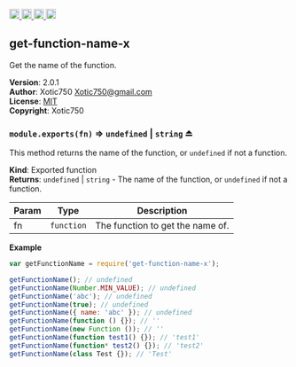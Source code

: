 <a href="https://travis-ci.org/Xotic750/get-function-name-x"
   title="Travis status">
<img
   src="https://travis-ci.org/Xotic750/get-function-name-x.svg?branch=master"
   alt="Travis status" height="18"/>
</a>
<a href="https://david-dm.org/Xotic750/get-function-name-x"
   title="Dependency status">
<img src="https://david-dm.org/Xotic750/get-function-name-x.svg"
   alt="Dependency status" height="18"/>
</a>
<a href="https://david-dm.org/Xotic750/get-function-name-x#info=devDependencies"
   title="devDependency status">
<img src="https://david-dm.org/Xotic750/get-function-name-x/dev-status.svg"
   alt="devDependency status" height="18"/>
</a>
<a href="https://badge.fury.io/js/get-function-name-x" title="npm version">
<img src="https://badge.fury.io/js/get-function-name-x.svg"
   alt="npm version" height="18"/>
</a>
<a name="module_get-function-name-x"></a>

## get-function-name-x
Get the name of the function.

**Version**: 2.0.1  
**Author**: Xotic750 <Xotic750@gmail.com>  
**License**: [MIT](&lt;https://opensource.org/licenses/MIT&gt;)  
**Copyright**: Xotic750  
<a name="exp_module_get-function-name-x--module.exports"></a>

### `module.exports(fn)` ⇒ <code>undefined</code> \| <code>string</code> ⏏
This method returns the name of the function, or `undefined` if not
a function.

**Kind**: Exported function  
**Returns**: <code>undefined</code> \| <code>string</code> - The name of the function,  or `undefined` if
 not a function.  

| Param | Type | Description |
| --- | --- | --- |
| fn | <code>function</code> | The function to get the name of. |

**Example**  
```js
var getFunctionName = require('get-function-name-x');

getFunctionName(); // undefined
getFunctionName(Number.MIN_VALUE); // undefined
getFunctionName('abc'); // undefined
getFunctionName(true); // undefined
getFunctionName({ name: 'abc' }); // undefined
getFunctionName(function () {}); // ''
getFunctionName(new Function ()); // ''
getFunctionName(function test1() {}); // 'test1'
getFunctionName(function* test2() {}); // 'test2'
getFunctionName(class Test {}); // 'Test'
```
